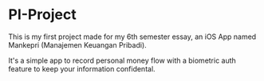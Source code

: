 # PI-Project

This is my first project made for my 6th semester essay, an iOS App named Mankepri (Manajemen Keuangan Pribadi).

It's a simple app to record personal money flow with a biometric auth feature to keep your information confidental.

